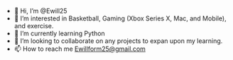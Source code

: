 - 👋 Hi, I’m @Ewill25
- 👀 I’m interested in Basketball, Gaming (Xbox Series X, Mac, and Mobile), and exercise.
- 🌱 I’m currently learning Python
- 💞️ I’m looking to collaborate on any projects to expan upon my learning.
- 📫 How to reach me Ewillform25@gmail.com

<!---
Ewill25/Ewill25 is a ✨ special ✨ repository because its `README.md` (this file) appears on your GitHub profile.
You can click the Preview link to take a look at your changes.
--->
